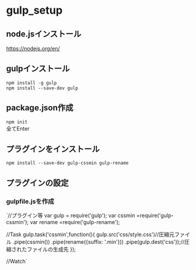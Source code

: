 # gulp_setup

## node.jsインストール
https://nodejs.org/en/

## gulpインストール
`npm install -g gulp`  
`npm install --save-dev gulp`

## package.json作成
`npm init`  
全てEnter

## プラグインをインストール
`npm install --save-dev gulp-cssmin gulp-rename`

## プラグインの設定
### gulpfile.jsを作成
`//プラグイン等
var gulp = require('gulp');
var cssmin =require('gulp-cssmin');
var rename =require('gulp-rename');

//Task
gulp.task('cssmin',function(){
	gulp.src('css/style.css')//圧縮元ファイル
	.pipe(cssmin())
	.pipe(rename({suffix: '.min'}))
	.pipe(gulp.dest('css'));//圧縮されたファイルの生成先
});

//Watch`
